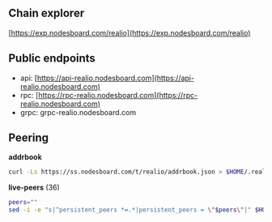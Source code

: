 ## Chain explorer
[https://exp.nodesboard.com/realio](https://exp.nodesboard.com/realio)

## Public endpoints

* api: [https://api-realio.nodesboard.com](https://api-realio.nodesboard.com)
* rpc: [https://rpc-realio.nodesboard.com](https://rpc-realio.nodesboard.com)
* grpc: grpc-realio.nodesboard.com

## Peering

**addrbook**
```bash
curl -Ls https://ss.nodesboard.com/t/realio/addrbook.json > $HOME/.realio-network/config/addrbook.json
```

**live-peers** (36)
```bash
peers=""
sed -i -e "s|^persistent_peers *=.*|persistent_peers = \"$peers\"|" $HOME/.realio-network/config/config.toml
```
